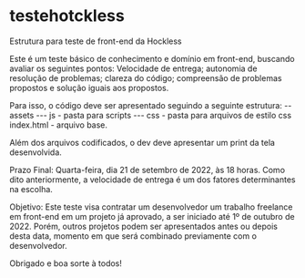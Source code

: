 # testehotckless
Estrutura para teste de front-end da Hockless

Este é um teste básico de conhecimento e domínio em front-end, buscando avaliar os seguintes pontos:
Velocidade de entrega;
autonomia de resolução de problemas;
clareza do código;
compreensão de problemas propostos e solução iguais aos propostos.

Para isso, o código deve ser apresentado seguindo a seguinte estrutura:
-- assets
    --- js - pasta para scripts
    --- css - pasta para arquivos de estilo css
 index.html - arquivo base.
 
 Além dos arquivos codificados, o dev deve apresentar um print da tela desenvolvida.
 
 Prazo Final:
 Quarta-feira, dia 21 de setembro de 2022, às 18 horas. Como dito anteriormente, a velocidade de entrega é um dos fatores determinantes na escolha.
 
 Objetivo:
 Este teste visa contratar um desenvolvedor um trabalho freelance em front-end em um projeto já aprovado, a ser iniciado até 1º de outubro de 2022. Porém, outros projetos podem ser apresentados antes ou depois desta data, momento em que será combinado previamente com o desenvolvedor.
 
 Obrigado e boa sorte à todos!
